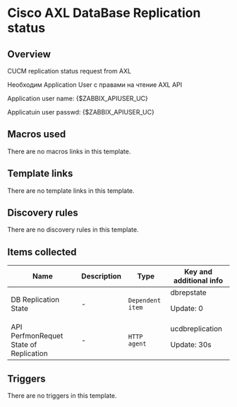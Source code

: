 # Cisco AXL DataBase Replication status

## Overview

CUCM replication status request from AXL


 


Необходим Application User с правами на чтение AXL API


Application user name: {$ZABBIX\_APIUSER\_UC}


Applicatuin user passwd: {$ZABBIX\_APIUSER\_UC}



## Macros used

There are no macros links in this template.

## Template links

There are no template links in this template.

## Discovery rules

There are no discovery rules in this template.

## Items collected

|Name|Description|Type|Key and additional info|
|----|-----------|----|----|
|DB Replication State|<p>-</p>|`Dependent item`|dbrepstate<p>Update: 0</p>|
|API PerfmonRequet State of Replication|<p>-</p>|`HTTP agent`|ucdbreplication<p>Update: 30s</p>|
## Triggers

There are no triggers in this template.


